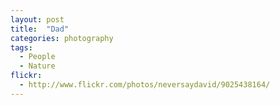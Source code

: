 ```yaml
---
layout: post
title:  "Dad"
categories: photography
tags:
  - People 
  - Nature
flickr: 
  - http://www.flickr.com/photos/neversaydavid/9025438164/
---
```

